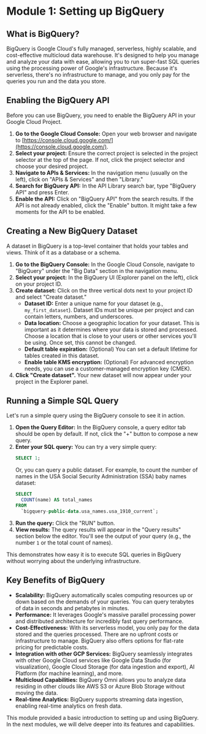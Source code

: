 # Module 1: Setting up BigQuery

## What is BigQuery?

BigQuery is Google Cloud's fully managed, serverless, highly scalable, and cost-effective multicloud data warehouse. It's designed to help you manage and analyze your data with ease, allowing you to run super-fast SQL queries using the processing power of Google's infrastructure. Because it's serverless, there's no infrastructure to manage, and you only pay for the queries you run and the data you store.

## Enabling the BigQuery API

Before you can use BigQuery, you need to enable the BigQuery API in your Google Cloud Project.

1.  **Go to the Google Cloud Console:** Open your web browser and navigate to [https://console.cloud.google.com/](https://console.cloud.google.com/).
2.  **Select your project:** Ensure the correct project is selected in the project selector at the top of the page. If not, click the project selector and choose your desired project.
3.  **Navigate to APIs & Services:** In the navigation menu (usually on the left), click on "APIs & Services" and then "Library."
4.  **Search for BigQuery API:** In the API Library search bar, type "BigQuery API" and press Enter.
5.  **Enable the API:** Click on "BigQuery API" from the search results. If the API is not already enabled, click the "Enable" button. It might take a few moments for the API to be enabled.

## Creating a New BigQuery Dataset

A dataset in BigQuery is a top-level container that holds your tables and views. Think of it as a database or a schema.

1.  **Go to the BigQuery Console:** In the Google Cloud Console, navigate to "BigQuery" under the "Big Data" section in the navigation menu.
2.  **Select your project:** In the BigQuery UI (Explorer panel on the left), click on your project ID.
3.  **Create dataset:** Click on the three vertical dots next to your project ID and select "Create dataset."
    *   **Dataset ID:** Enter a unique name for your dataset (e.g., `my_first_dataset`). Dataset IDs must be unique per project and can contain letters, numbers, and underscores.
    *   **Data location:** Choose a geographic location for your dataset. This is important as it determines where your data is stored and processed. Choose a location that is close to your users or other services you'll be using. Once set, this cannot be changed.
    *   **Default table expiration:** (Optional) You can set a default lifetime for tables created in this dataset.
    *   **Enable table KMS encryption:** (Optional) For advanced encryption needs, you can use a customer-managed encryption key (CMEK).
4.  **Click "Create dataset".** Your new dataset will now appear under your project in the Explorer panel.

## Running a Simple SQL Query

Let's run a simple query using the BigQuery console to see it in action.

1.  **Open the Query Editor:** In the BigQuery console, a query editor tab should be open by default. If not, click the "+" button to compose a new query.
2.  **Enter your SQL query:**
    You can try a very simple query:
    ```sql
    SELECT 1;
    ```
    Or, you can query a public dataset. For example, to count the number of names in the USA Social Security Administration (SSA) baby names dataset:
    ```sql
    SELECT
      COUNT(name) AS total_names
    FROM
      `bigquery-public-data.usa_names.usa_1910_current`;
    ```
3.  **Run the query:** Click the "RUN" button.
4.  **View results:** The query results will appear in the "Query results" section below the editor. You'll see the output of your query (e.g., the number `1` or the total count of names).

This demonstrates how easy it is to execute SQL queries in BigQuery without worrying about the underlying infrastructure.

## Key Benefits of BigQuery

*   **Scalability:** BigQuery automatically scales computing resources up or down based on the demands of your queries. You can query terabytes of data in seconds and petabytes in minutes.
*   **Performance:** It leverages Google's massive parallel processing power and distributed architecture for incredibly fast query performance.
*   **Cost-Effectiveness:** With its serverless model, you only pay for the data stored and the queries processed. There are no upfront costs or infrastructure to manage. BigQuery also offers options for flat-rate pricing for predictable costs.
*   **Integration with other GCP Services:** BigQuery seamlessly integrates with other Google Cloud services like Google Data Studio (for visualization), Google Cloud Storage (for data ingestion and export), AI Platform (for machine learning), and more.
*   **Multicloud Capabilities:** BigQuery Omni allows you to analyze data residing in other clouds like AWS S3 or Azure Blob Storage without moving the data.
*   **Real-time Analytics:** BigQuery supports streaming data ingestion, enabling real-time analytics on fresh data.

This module provided a basic introduction to setting up and using BigQuery. In the next modules, we will delve deeper into its features and capabilities.

